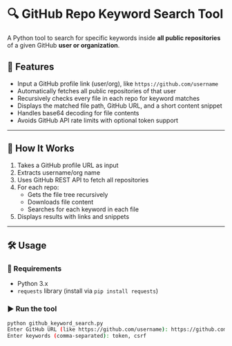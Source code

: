 # 🔍 GitHub Repo Keyword Search Tool

A Python tool to search for specific keywords inside **all public repositories** of a given GitHub **user or organization**.

## 📌 Features

- Input a GitHub profile link (user/org), like `https://github.com/username`
- Automatically fetches all public repositories of that user
- Recursively checks every file in each repo for keyword matches
- Displays the matched file path, GitHub URL, and a short content snippet
- Handles base64 decoding for file contents
- Avoids GitHub API rate limits with optional token support

---

## 🚀 How It Works

1. Takes a GitHub profile URL as input  
2. Extracts username/org name  
3. Uses GitHub REST API to fetch all repositories  
4. For each repo:
   - Gets the file tree recursively
   - Downloads file content
   - Searches for each keyword in each file
5. Displays results with links and snippets

---

## 🛠️ Usage

### 🔧 Requirements
- Python 3.x
- `requests` library (install via `pip install requests`)

### ▶️ Run the tool

```bash
python github_keyword_search.py
Enter GitHub URL (like https://github.com/username): https://github.com/OWASP
Enter keywords (comma-separated): token, csrf
```
